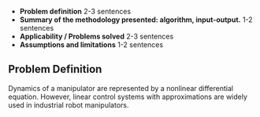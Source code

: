 - **Problem definition** 2-3 sentences
- **Summary of the methodology presented: algorithm, input-output.** 1-2 sentences
- **Applicability / Problems solved** 2-3 sentences
- **Assumptions and limitations** 1-2 sentences


## Problem Definition
Dynamics of a manipulator are represented by a nonlinear differential equation. However, linear control systems with approximations are widely used in industrial robot manipulators. 